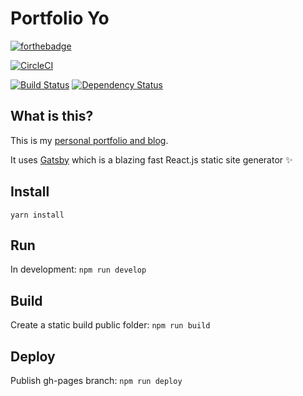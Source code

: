 # Portfolio Yo

[![forthebadge](http://forthebadge.com/images/badges/contains-cat-gifs.svg)](http://forthebadge.com)

[![CircleCI](https://circleci.com/gh/livingincircuits/portfolio/tree/master.svg?style=svg)](https://circleci.com/gh/livingincircuits/portfolio/tree/master)

[![Build Status](https://travis-ci.org/livingincircuits/portfolio.svg)](https://travis-ci.org/livingincircuits/portfolio)
[![Dependency Status](https://david-dm.org/livingincircuits/portfolio.svg)](https://david-dm.org/livingincircuits/portfolio)

## What is this?

This is my [personal portfolio and blog](http://www.livingincircuits.co.uk). 

It uses [Gatsby](https://github.com/gatsbyjs/gatsby) which is a blazing fast React.js static site generator :sparkles:

## Install
`yarn install`

## Run
In development: `npm run develop`

## Build
Create a static build public folder: `npm run build`

## Deploy
Publish gh-pages branch: `npm run deploy`
